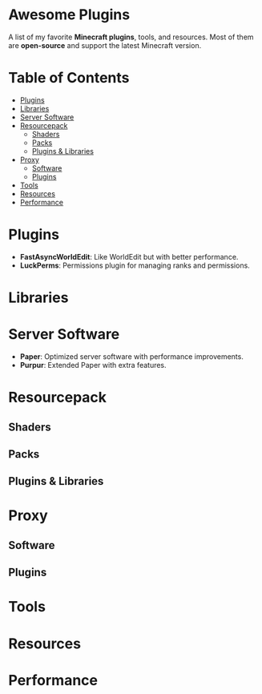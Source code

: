 # Awesome Plugins

A list of my favorite **Minecraft plugins**, tools, and resources. Most of them are **open-source** and support the latest Minecraft version.  

# Table of Contents

- [Plugins](#plugins)
- [Libraries](#libraries)
- [Server Software](#server-software)
- [Resourcepack](#resourcepack)
  - [Shaders](#shaders)
  - [Packs](#packs)
  - [Plugins & Libraries](#plugins-libraries)
- [Proxy](#proxy)
  - [Software](#software)
  - [Plugins](#plugins)
- [Tools](#tools)
- [Resources](#resources)
- [Performance](#performance)

# Plugins
- **FastAsyncWorldEdit**: Like WorldEdit but with better performance.
- **LuckPerms**: Permissions plugin for managing ranks and permissions.

# Libraries

# Server Software
- **Paper**: Optimized server software with performance improvements.
- **Purpur**: Extended Paper with extra features.

# Resourcepack

## Shaders

## Packs

## Plugins & Libraries

# Proxy

## Software

## Plugins

# Tools

# Resources

# Performance
